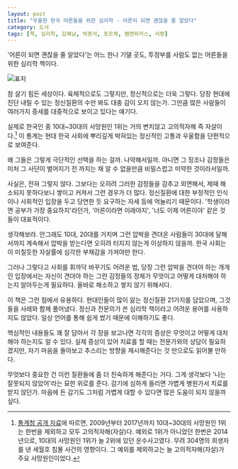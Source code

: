 ```yaml
---
layout: post
title: "우울한 한국 어른들을 위한 심리학 - 어른이 되면 괜찮을 줄 알았다"
category: 도서
tags: [책, 심리학, 김혜남, 박종석, 포르체, 쌤앤파커스, 서평]
---
```


'어른이 되면 괜찮을 줄 알았다'는
어느 한나 기댈 곳도, 투정부를 사람도 없는
어른들을 위한 심리학 책이다.

![표지](https://lh3.googleusercontent.com/PIg8eEjk2_xRCmAq24oUwJ0RReiuZbX0wvkvXAcQp9h-y3Q9NX5b9zR-FPEOzByIlgN0EGGzQ4U5EA=s480)

참 살기 힘든 세상이다.
육체적으로도 그렇지만, 정신적으로는 더욱 그렇다.
당장 현대에 진단 내릴 수 있는 정신질환의 수만 봐도 대충 감이 오지 않는가.
그만큼 많은 사람들이 여러가지 증세를 대중적으로 보이고 있다는 얘기다.

실제로 한국인 중 10대~30대의 사망원인 1위는 거의 변치않고 고의적자해 즉 자살이다.[^1]
이 통계는 현대 한국 사회에 뿌리깊게 박혀있는 정신적인 고통과 우울함을 단편적으로 보여준다.

[^1]: [통계청 공개 자료](http://kostat.go.kr/portal/korea/kor_nw/1/6/2/index.board)에 따르면, 2009년부터 2017년까지 10대~30대의 사망원인 1위는 한번을 제외하고 모두 고의적자해(자살)다. 예외로 1위가 아니었던 한번은 2014년으로, 10대의 사망원인 1위가 늘 2위에 있던 운수사고였다. 무려 304명의 희생자를 낸 세월호 침몰 사건의 영향이다. 그 예외를 제외하고는 늘 고의적자해(자살)가 주요 사망원인이었다.

왜 그들은 그렇게 극단적인 선택을 하는 걸까.
나약해서일까.
아니면 그 징조나 감정들은 미처 그 사단이 벌어지기 전 까지는
채 알 수 없을만큼 비밀스럽고 미약한 것이라서일까.

사실은, 전혀 그렇지 않다.
그보다는 오히려 그러한 감정들을 감추고 외면해서,
제때 해소되지 못하다보니 쌓이고 커져서 그런 경우가 더 많다.
정신질환에 대한 부정적인 인식이나
사회적인 입장을 두고 당연한 듯 요구하는 자세 등에 억눌리기 때문이다.
'학생이라면 공부가 가장 중요하지'라던가,
'어른이라면 이래야지',
'너도 이제 어른이야' 같은 것들이 대표적이다.

생각해보라.
안그래도 10대, 20대를 거치며 그런 압박을 견뎌온 사람들이
30대에 달해서까지 계속해서 압박을 받는다면
오히려 터지지 않는게 이상하지 않을까.
한국 사회는 이 미칠듯한 자살률에 심각한 부채감을 가져야만 한다.

그러나 그렇다고 사회를 휘까닥 바꾸기도 어려운 법,
당장 그런 압박을 견뎌야 하는 개개인 입장에서는
자신이 견뎌야 하는 그런 감정들의 정체가 무엇이고
어떻게 대처해야 하는지 알아두는게 필요하다.
올바로 해소하고 쌓지 않기 위해서다.

이 책은 그런 점에서 유용하다.
현대인들이 많이 앓는 정신질환 21가지를 담았으며,
그것들을 사례와 함께 풀어냈다.
정신과 전문의가 쓴 심리학 책이라고 어려운 용어를 사용하지도 않았다.
일상 언어를 통해 쉽게 썼기 때문에 이해하기도 좋다.

핵심적인 내용들도 꽤 잘 담아서
각 장을 보고나면 각각의 증상은 무엇이고 어떻게 대처해야 하는지도 알 수 있다.
실제 증상이 있어 치료를 할 때는 전문가와의 상담이 필요하겠지만,
자기 마음을 돌아보고 추스리는 방향을 제시해준다는 것 만으로도 읽어볼 만하다.

무엇보다 중요한 건 이런 질환들에 좀 더 친숙하게 해준다는 거다.
그게 생각보다 '나는 잘못되지 않았어'라는 묘한 위로를 준다.
감기에 심하게 들리면 가볍게 병원가서 치료를 받지 않던가.
마음에 든 감기도 그처럼 가볍게 대할 수 있다면 많은 도움이 되지 않을까 싶다.
